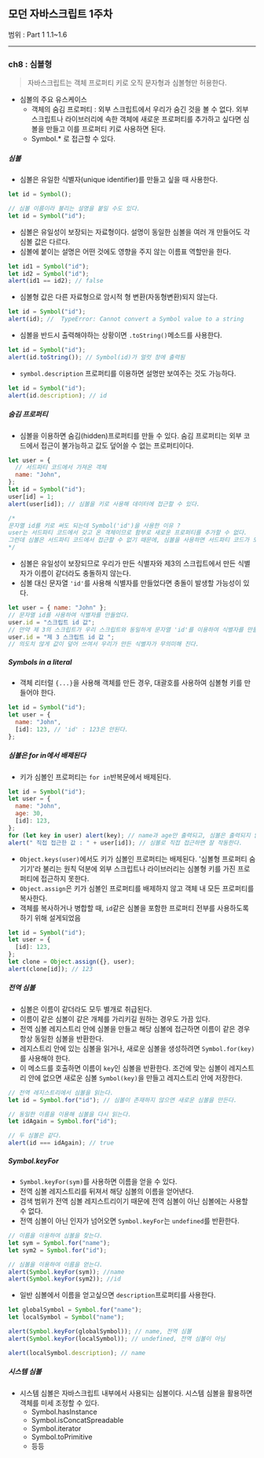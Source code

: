 ## 모던 자바스크립트 1주차

범위 : Part 1 1.1~1.6

---

### ch8 : 심볼형

> 자바스크립트는 객체 프로퍼티 키로 오직 문자형과 심볼형만 허용한다.

- 심볼의 주요 유스케이스
  - 객체의 숨김 프로퍼티 : 외부 스크립트에서 우리가 숨긴 것을 볼 수 없다. 외부 스크립트나 라이브러리에 속한 객체에 새로운 프로퍼티를 추가하고 싶다면 심볼을 만들고 이를 프로퍼티 키로 사용하면 된다.
  - Symbol.\* 로 접근할 수 있다.

##### 심볼

- 심볼은 유일한 식별자(unique identifier)를 만들고 싶을 때 사용한다.

```js
let id = Symbol();

// 심볼 이름이라 불리는 설명을 붙일 수도 있다.
let id = Symbol("id");
```

- 심볼은 유일성이 보장되는 자료형이다. 설명이 동일한 심볼을 여러 개 만들어도 각 심볼 값은 다르다.
- 심볼에 붙이는 설명은 어떤 것에도 영향을 주지 않는 이름표 역할만을 한다.

```js
let id1 = Symbol("id");
let id2 = Symbol("id");
alert(id1 == id2); // false
```

- 심볼형 값은 다른 자료형으로 암시적 형 변환(자동형변환)되지 않는다.

```js
let id = Symbol("id");
alert(id); //  TypeError: Cannot convert a Symbol value to a string
```

- 심볼을 반드시 출력해야하는 상황이면 <code>.toString()</code>메소드를 사용한다.

```js
let id = Symbol("id");
alert(id.toString()); // Symbol(id)가 얼럿 창에 출력됨
```

- <code>symbol.description</code> 프로퍼티를 이용하면 설명만 보여주는 것도 가능하다.

```js
let id = Symbol("id");
alert(id.description); // id
```

##### 숨김 프로퍼티

- 심볼을 이용하면 숨김(hidden)프로퍼티를 만들 수 있다. 숨김 프로퍼티는 외부 코드에서 접근이 불가능하고 값도 덮어쓸 수 없는 프로퍼티이다.

```js
let user = {
  // 서드파티 코드에서 가져온 객체
  name: "John",
};
let id = Symbol("id");
user[id] = 1;
alert(user[id]); // 심볼을 키로 사용해 데이터에 접근할 수 있다.

/*
문자열 id를 키로 써도 되는데 Symbol('id')을 사용한 이유 ? 
user는 서드파티 코드에서 갖고 온 객체이므로 함부로 새로운 프로퍼티를 추가할 수 없다. 
그런데 심볼은 서드파티 코드에서 접근할 수 없기 때문에, 심볼을 사용하면 서드파티 코드가 모르게 user에 식별자를 부여할 수 있다.
*/
```

- 심볼은 유일성이 보장되므로 우리가 만든 식별자와 제3의 스크립트에서 만든 식별자가 이름이 같더라도 충돌하지 않는다.
- 심볼 대신 문자열 <code>'id'</code>를 사용해 식별자를 만들었다면 충돌이 발생할 가능성이 있다.

```js
let user = { name: "John" };
// 문자열 id를 사용하여 식별자를 만들었다.
user.id = "스크립트 id 값";
// 만약 제 3의 스크립트가 우리 스크립트와 동일하게 문자열 'id'를 이용하여 식별자를 만들었다면?
user.id = "제 3 스크립트 id 값 ";
// 의도치 않게 값이 덮어 쓰여서 우리가 만든 식별자가 무의미해 진다.
```

##### Symbols in a literal

- 객체 리터럴 <code>{...}</code>을 사용해 객체를 만든 경우, 대괄호를 사용하여 심볼형 키를 만들어야 한다.

```js
let id = Symbol("id");
let user = {
  name: "John",
  [id]: 123, // 'id' : 123은 안된다.
};
```

##### 심볼은 for in에서 배제된다

- 키가 심볼인 프로퍼티는 <code>for in</code>반복문에서 배제된다.

```js
let id = Symbol("id");
let user = {
  name: "John",
  age: 30,
  [id]: 123,
};
for (let key in user) alert(key); // name과 age만 출력되고, 심볼은 출력되지 않는다.
alert(" 직접 접근한 값 : " + user[id]); // 심볼로 직접 접근하면 잘 작동한다.
```

- <code>Object.keys(user)</code>에서도 키가 심볼인 프로퍼티는 배제된다. '심볼형 프로퍼티 숨기기'라 불리는 원칙 덕분에 외부 스크립트나 라이브러리는 심볼형 키를 가진 프로퍼티에 접근하지 못한다.
- <code>Object.assign</code>은 키가 심볼인 프로퍼티를 배제하지 않고 객체 내 모든 프로퍼티를 복사한다.
- 객체를 복사하거나 병합할 때, <code>id</code>같은 심볼을 포함한 프로퍼티 전부를 사용하도록 하기 위해 설게되었음

```js
let id = Symbol("id");
let user = {
  [id]: 123,
};
let clone = Object.assign({}, user);
alert(clone[id]); // 123
```

##### 전역 심볼

- 심볼은 이름이 같더라도 모두 별개로 취급된다.
- 이름이 같은 심볼이 같은 개체를 가리키길 원하는 경우도 가끔 있다.
- 전역 심볼 레지스트리 안에 심볼을 만들고 해당 심볼에 접근하면 이름이 같은 경우 항상 동일한 심볼을 반환한다.
- 레지스트리 안에 있는 심볼을 읽거나, 새로운 심볼을 생성하려면 <code>Symbol.for(key)</code>를 사용해야 한다.
- 이 메소드를 호출하면 이름이 <code>key</code>인 심볼을 반환한다. 조건에 맞는 심볼이 레지스트리 안에 없으면 새로운 심볼 <code>Symbol(key)</code>을 만들고 레지스트리 안에 저장한다.

```js
// 전역 레지스트리에서 심볼을 읽는다.
let id = Symbol.for("id"); // 심볼이 존재하지 않으면 새로운 심볼을 만든다.

// 동일한 이름을 이용해 심볼을 다시 읽는다.
let idAgain = Symbol.for("id");

// 두 심볼은 같다.
alert(id === idAgain); // true
```

##### Symbol.keyFor

- <code>Symbol.keyFor(sym)</code>를 사용하면 이름을 얻을 수 있다.
- 전역 심볼 레지스트리를 뒤져서 해당 심볼의 이름을 얻어낸다.
- 검색 범위가 전역 심볼 레지스트리이기 때문에 전역 심볼이 아닌 심볼에는 사용할 수 없다.
- 전역 심볼이 아닌 인자가 넘어오면 <code>Symbol.keyFor</code>는 <code>undefined</code>를 반환한다.

```js
// 이름을 이용하여 심볼을 찾는다.
let sym = Symbol.for("name");
let sym2 = Symbol.for("id");

// 심볼을 이용하여 이름을 얻는다.
alert(Symbol.keyFor(sym)); //name
alert(Symbol.keyFor(sym2)); //id
```

- 일반 심볼에서 이름을 얻고싶으면 <code>description</code>프로퍼티를 사용한다.

```js
let globalSymbol = Symbol.for("name");
let localSymbol = Symbol("name");

alert(Symbol.keyFor(globalSymbol)); // name, 전역 심볼
alert(Symbol.keyFor(localSymbol)); // undefined, 전역 심볼이 아님

alert(localSymbol.description); // name
```

##### 시스템 심볼

- 시스템 심볼은 자바스크립트 내부에서 사용되는 심볼이다. 시스템 심볼을 활용하면 객체를 미세 조정할 수 있다.
  - Symbol.hasInstance
  - Symbol.isConcatSpreadable
  - Symbol.iterator
  - Symbol.toPrimitive
  - 등등
